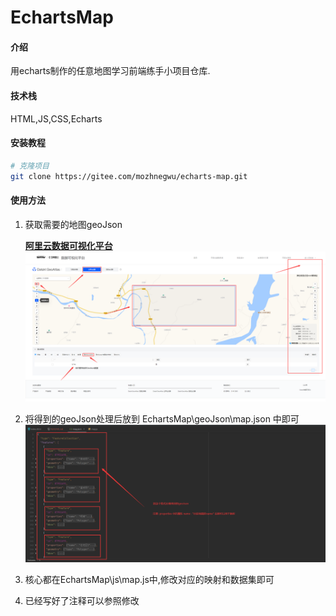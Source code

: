# EchartsMap

#### 介绍
用echarts制作的任意地图学习前端练手小项目仓库.

#### 技术栈
HTML,JS,CSS,Echarts

#### 安装教程

```bash
# 克隆项目
git clone https://gitee.com/mozhnegwu/echarts-map.git
```

#### 使用方法

1. 获取需要的地图geoJson

   [**阿里云数据可视化平台**](https://datav.aliyun.com/portal/school/atlas/area_selector)	![阿里云大数据可视化平台](./img/aliyun.png)

2. 将得到的geoJson处理后放到 EchartsMap\geoJson\map.json 中即可![** dd **](.\img\geojson.png)

3. 核心都在EchartsMap\js\map.js中,修改对应的映射和数据集即可

4. 已经写好了注释可以参照修改